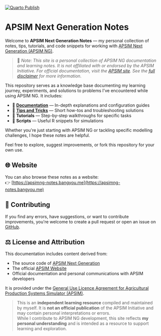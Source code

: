 [![Quarto Publish](https://github.com/byzheng/apsimng-notes/actions/workflows/publish.yml/badge.svg)](https://github.com/byzheng/apsimng-notes/actions/workflows/publish.yml)


# APSIM Next Generation Notes

Welcome to **APSIM Next Generation Notes** — my personal collection of notes, tips, tutorials, and code snippets for working with [APSIM Next Generation (APSIM NG)](https://www.apsim.info/apsim-next-generation/).

> 📌 *Note: This site is a personal collection of APSIM NG documentation and learning notes. It is not affiliated with or endorsed by the APSIM Initiative. For official documentation, visit the [APSIM site](https://www.apsim.info/). See the [full disclaimer](https://apsimng-notes.bangyou.me/disclaimer.qmd) for more information.*



This repository serves as a knowledge base documenting my learning journey, experiments, and solutions to problems I've encountered while using APSIM NG. It includes:

- 📘 **[Documentation](https://apsimng-notes.bangyou.me/docs/index.qmd)** — In-depth explanations and configuration guides  
- 🌾 **[Tips and Tricks](https://apsimng-notes.bangyou.me/tips/index.qmd)** — Short how-tos and troubleshooting solutions  
- 🧪 **Tutorials** — Step-by-step walkthroughs for specific tasks  
- 🔧 **Scripts** — Useful R snippets for simulations

Whether you're just starting with APSIM NG or tackling specific modelling challenges, I hope these notes are helpful.

Feel free to explore, suggest improvements, or fork this repository for your own use.

## 🌐 Website

You can also browse these notes as a website:  
👉 [https://apsimng-notes.bangyou.me](https://apsimng-notes.bangyou.me)

## 🤝 Contributing

If you find any errors, have suggestions, or want to contribute improvements, you're welcome to create a pull request or open an issue on [GitHub](https://github.com/byzheng/apsimng-notes).

## ⚖️ License and Attribution

This documentation includes content derived from:

- The source code of [APSIM Next Generation](https://github.com/APSIMInitiative/ApsimX)  
- The official [APSIM Website](https://www.apsim.info/)  
- Official documentation and personal communications with APSIM developers  

It is provided under the [General Use Licence Agreement for Agricultural Production Systems Simulator (APSIM)](LICENSE.md).

> This is an **independent learning resource** compiled and maintained by myself. It is **not an official publication** of the APSIM Initiative and may contain personal interpretations or errors.  
> While I contribute to APSIM NG development, this site reflects **my personal understanding** and is intended as a resource to support learning and exploration.
